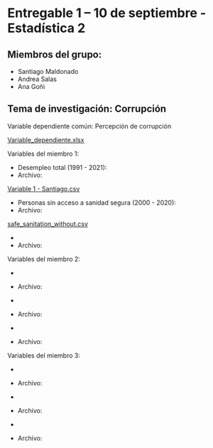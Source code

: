 # Entregable 1 – 10 de septiembre - Estadística 2

## Miembros del grupo:

+ Santiago Maldonado
+ Andrea Salas 
+ Ana Goñi

## Tema de investigación: Corrupción

Variable dependiente común: Percepción de corrupción

[Variable_dependiente.xlsx](https://github.com/santiagomv29/PRACTICAS_ESTA2/files/9538502/Variable_dependiente.xlsx)

Variables del miembro 1:

+ Desempleo total (1991 - 2021):
+ Archivo:

[Variable 1 - Santiago.csv](https://github.com/santiagomv29/PRACTICAS_ESTA2/files/9538141/Variable.1.-.Santiago.csv)

+ Personas sin acceso a sanidad segura (2000 - 2020): 
+ Archivo:

[safe_sanitation_without.csv](https://github.com/santiagomv29/PRACTICAS_ESTA2/files/9538954/safe_sanitation_without.csv)

+
+ Archivo: 

Variables del miembro 2: 

+
+ Archivo:

+
+ Archivo:

+
+ Archivo:

Variables del miembro 3: 

+
+ Archivo:

+
+ Archivo:

+
+ Archivo:



